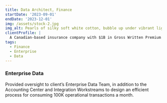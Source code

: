 ```yaml
---
title: Data Architect, Finance
startDate: '2023-09-01'
endDate: '2023-12-01'
img: /assets/stock-2.jpg
img_alt: Pearls of silky soft white cotton, bubble up under vibrant lighting
clientProfile: |
  A Canadian-based insurance company with $1B in Gross Written Premium (revenue)
tags:
  - Finance
  - Enterprise
  - Data
---
```


### Enterprise Data

Provided oversight to client’s Enterprise Data Team, in addition to the Accounting Center and Integration Workstreams to design an efficient process for consuming 100K operational transactions a month.